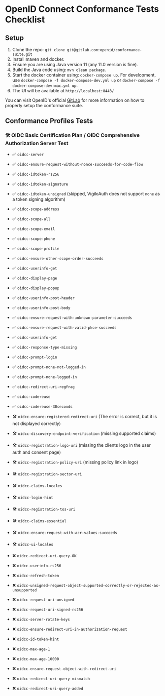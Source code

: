 # OpenID Connect Conformance Tests Checklist

## Setup
1. Clone the repo: `git clone git@gitlab.com:openid/conformance-suite.git`
2. Install maven and docker.
3. Ensure you are using Java version 11 (any 11.0 version is fine).
4. Build the Java code using: `mvn clean package`.
5. Start the docker container using: `docker-compose up`. For development, use `docker-compose -f docker-compose-dev.yml up` or `docker-compose -f docker-compose-dev-mac.yml up`.
6. The UI will be available at `http://localhost:8443/`

You can visit OpenID's official [GitLab](https://gitlab.com/openid/conformance-suite/-/wikis/Developers/Build-&-Run) for more information on how to properly setup the conformance suite.

## Conformance Profiles Tests
### 🛠️ OIDC Basic Certification Plan / OIDC Comprehensive Authorization Server Test
- ✅ `oidcc-server`
- ✅ `oidcc-ensure-request-without-nonce-succeeds-for-code-flow`
- ✅ `oidcc-idtoken-rs256`
- ✅ `oidcc-idtoken-signature`
- ✅ `oidcc-idtoken-unsigned` (skipped, VigiloAuth does not support `none` as a token signing algorithm)
- ✅ `oidcc-scope-address`
- ✅ `oidcc-scope-all`
- ✅ `oidcc-scope-email`
- ✅ `oidcc-scope-phone`
- ✅ `oidcc-scope-profile`
- ✅ `oidcc-ensure-other-scope-order-succeeds`
- ✅ `oidcc-userinfo-get`
- ✅ `oidcc-display-page`
- ✅ `oidcc-display-popup`
- ✅ `oidcc-userinfo-post-header`
- ✅ `oidcc-userinfo-post-body`
- ✅ `oidcc-ensure-request-with-unknown-parameter-succeeds`
- ✅ `oidcc-ensure-request-with-valid-pkce-succeeds`
- ✅ `oidcc-userinfo-get`
- ✅ `oidcc-response-type-missing`
- ✅ `oidcc-prompt-login`
- ✅ `oidcc-prompt-none-not-logged-in`
- ✅ `oidcc-prompt-none-logged-in`
- ✅ `oidcc-redirect-uri-regfrag`
- ✅ `oidcc-codereuse`
- ✅ `oidcc-codereuse-30seconds`
  
- 🛠️ `oidcc-ensure-registered-redirect-uri` (The error is correct, but it is not displayed correctly)

- 🛠️ `oidcc-discovery-endpoint-verification` (missing supported claims)
- 🛠️ `oidcc-registration-logo-uri` (missing the clients logo in the user auth and consent page)
- 🛠️ `oidcc-registration-policy-uri` (missing policy link in logo)
- 🛠️ `oidcc-registration-sector-uri`
- 🛠️ `oidcc-claims-locales`
- 🛠️ `oidcc-login-hint`
- 🛠️ `oidcc-registration-tos-uri`
- 🛠️ `oidcc-claims-essential`
- 🛠️ `oidcc-ensure-request-with-acr-values-succeeds`
- 🛠️ `oidcc-ui-locales`
- ❌ `oidcc-redirect-uri-query-OK`
- ❌ `oidcc-userinfo-rs256`
- ❌ `oidcc-refresh-token`
- ❌ `oidcc-unsigned-request-object-supported-correctly-or-rejected-as-unsupported`
- ❌ `oidcc-request-uri-unsigned`
- ❌ `oidcc-request-uri-signed-rs256`
- ❌ `oidcc-server-rotate-keys`
- ❌ `oidcc-ensure-redirect-uri-in-authorization-request`
- ❌ `oidcc-id-token-hint`
- ❌ `oidcc-max-age-1`
- ❌ `oidcc-max-age-10000`
- ❌ `oidcc-ensure-request-object-with-redirect-uri`
- ❌ `oidcc-redirect-uri-query-mismatch`
- ❌ `oidcc-redirect-uri-query-added`